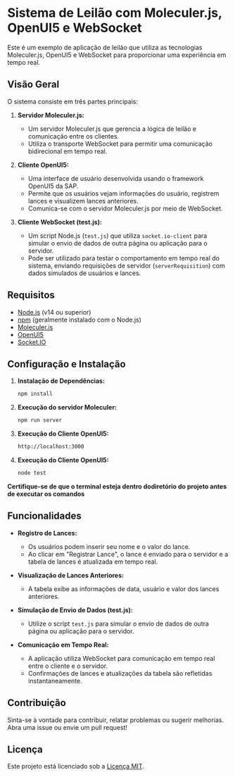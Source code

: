 # Sistema de Leilão com Moleculer.js, OpenUI5 e WebSocket

Este é um exemplo de aplicação de leilão que utiliza as tecnologias Moleculer.js, OpenUI5 e WebSocket para proporcionar uma experiência em tempo real.

## Visão Geral

O sistema consiste em três partes principais:

1. **Servidor Moleculer.js:**
   - Um servidor Moleculer.js que gerencia a lógica de leilão e comunicação entre os clientes.
   - Utiliza o transporte WebSocket para permitir uma comunicação bidirecional em tempo real.

2. **Cliente OpenUI5:**
   - Uma interface de usuário desenvolvida usando o framework OpenUI5 da SAP.
   - Permite que os usuários vejam informações do usuário, registrem lances e visualizem lances anteriores.
   - Comunica-se com o servidor Moleculer.js por meio de WebSocket.

3. **Cliente WebSocket (test.js):**
   - Um script Node.js (`test.js`) que utiliza `socket.io-client` para simular o envio de dados de outra página ou aplicação para o servidor.
   - Pode ser utilizado para testar o comportamento em tempo real do sistema, enviando requisições de servidor (`serverRequisition`) com dados simulados de usuários e lances.

## Requisitos

- [Node.js](https://nodejs.org/) (v14 ou superior)
- [npm](https://www.npmjs.com/) (geralmente instalado com o Node.js)
- [Moleculer.js](https://moleculer.services/)
- [OpenUI5](https://openui5.hana.ondemand.com/)
- [Socket.IO](https://socket.io/)

## Configuração e Instalação

1. **Instalação de Dependências:**
   ```bash
   npm install

2. **Execução do servidor Moleculer:**
   ```bash
   npm run server

3. **Execução do Cliente OpenUI5:**
   ```bash
   http://localhost:3000

4. **Execução do Cliente OpenUI5:**
   ```bash
   node test

**Certifique-se de que o terminal esteja dentro dodiretório do projeto antes de executar os comandos**

## Funcionalidades

- **Registro de Lances:**
  - Os usuários podem inserir seu nome e o valor do lance.
  - Ao clicar em "Registrar Lance", o lance é enviado para o servidor e a tabela de lances é atualizada em tempo real.

- **Visualização de Lances Anteriores:**
  - A tabela exibe as informações de data, usuário e valor dos lances anteriores.

- **Simulação de Envio de Dados (test.js):**
  - Utilize o script `test.js` para simular o envio de dados de outra página ou aplicação para o servidor.

- **Comunicação em Tempo Real:**
  - A aplicação utiliza WebSocket para comunicação em tempo real entre o cliente e o servidor.
  - Confirmações de lances e atualizações da tabela são refletidas instantaneamente.

## Contribuição

Sinta-se à vontade para contribuir, relatar problemas ou sugerir melhorias. Abra uma issue ou envie um pull request!

## Licença

Este projeto está licenciado sob a [Licença MIT](LICENSE).